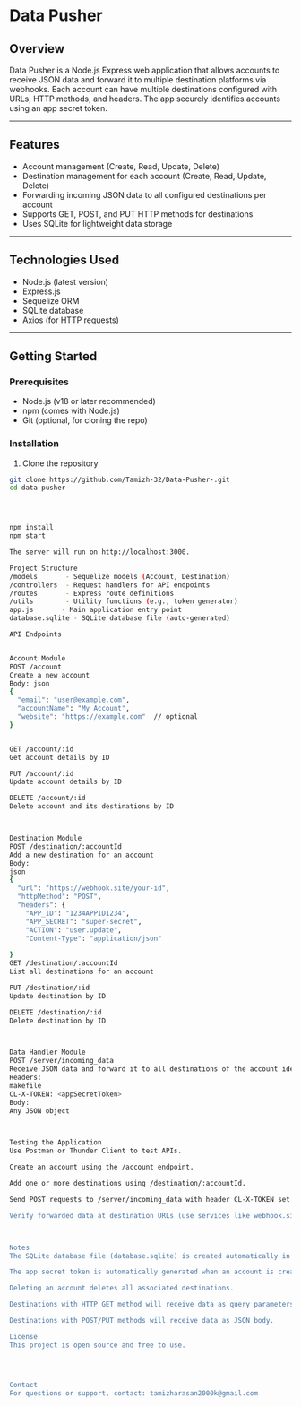 
# Data Pusher

## Overview

Data Pusher is a Node.js Express web application that allows accounts to receive JSON data and forward it to multiple destination platforms via webhooks. Each account can have multiple destinations configured with URLs, HTTP methods, and headers. The app securely identifies accounts using an app secret token.

---

## Features

- Account management (Create, Read, Update, Delete)
- Destination management for each account (Create, Read, Update, Delete)
- Forwarding incoming JSON data to all configured destinations per account
- Supports GET, POST, and PUT HTTP methods for destinations
- Uses SQLite for lightweight data storage

---

## Technologies Used

- Node.js (latest version)
- Express.js
- Sequelize ORM
- SQLite database
- Axios (for HTTP requests)

---

## Getting Started

### Prerequisites

- Node.js (v18 or later recommended)
- npm (comes with Node.js)
- Git (optional, for cloning the repo)

### Installation

1. Clone the repository

```bash
git clone https://github.com/Tamizh-32/Data-Pusher-.git
cd data-pusher-




npm install
npm start

The server will run on http://localhost:3000.

Project Structure
/models       - Sequelize models (Account, Destination)
/controllers  - Request handlers for API endpoints
/routes       - Express route definitions
/utils        - Utility functions (e.g., token generator)
app.js       - Main application entry point
database.sqlite - SQLite database file (auto-generated)

API Endpoints


Account Module
POST /account
Create a new account
Body: json
{
  "email": "user@example.com",
  "accountName": "My Account",
  "website": "https://example.com"  // optional
}


GET /account/:id
Get account details by ID

PUT /account/:id
Update account details by ID

DELETE /account/:id
Delete account and its destinations by ID



Destination Module
POST /destination/:accountId
Add a new destination for an account
Body:
json
{
  "url": "https://webhook.site/your-id",
  "httpMethod": "POST",
  "headers": {
    "APP_ID": "1234APPID1234",
    "APP_SECRET": "super-secret",
    "ACTION": "user.update",
    "Content-Type": "application/json"
  
}
GET /destination/:accountId
List all destinations for an account

PUT /destination/:id
Update destination by ID

DELETE /destination/:id
Delete destination by ID



Data Handler Module
POST /server/incoming_data
Receive JSON data and forward it to all destinations of the account identified by the app secret token
Headers:
makefile
CL-X-TOKEN: <appSecretToken>
Body:
Any JSON object



Testing the Application
Use Postman or Thunder Client to test APIs.

Create an account using the /account endpoint.

Add one or more destinations using /destination/:accountId.

Send POST requests to /server/incoming_data with header CL-X-TOKEN set to the account's app secret token and any JSON data in the body.

Verify forwarded data at destination URLs (use services like webhook.site).



Notes
The SQLite database file (database.sqlite) is created automatically in the project root.

The app secret token is automatically generated when an account is created.

Deleting an account deletes all associated destinations.

Destinations with HTTP GET method will receive data as query parameters.

Destinations with POST/PUT methods will receive data as JSON body.

License
This project is open source and free to use.




Contact
For questions or support, contact: tamizharasan2000k@gmail.com


